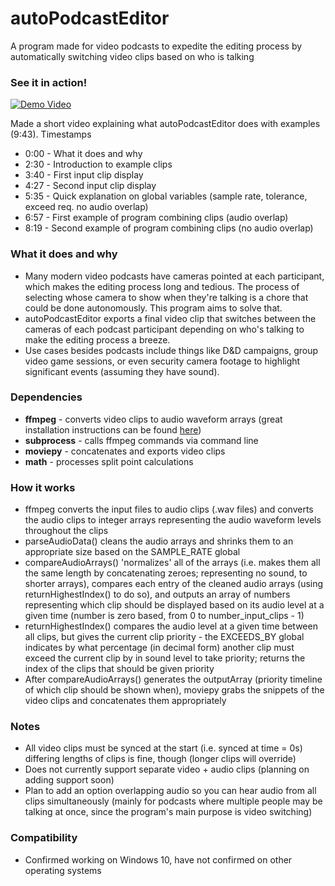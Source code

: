 # autoPodcastEditor
A program made for video podcasts to expedite the editing process by automatically switching video clips based on who is talking

### See it in action!
[![Demo Video](https://i.imgur.com/ClN1S6f.png)](https://www.youtube.com/watch?v=kMJ4Bx4BBBo&feature=youtu.be)

Made a short video explaining what autoPodcastEditor does with examples (9:43).
Timestamps
- 0:00 - What it does and why
- 2:30 - Introduction to example clips
- 3:40 - First input clip display
- 4:27 - Second input clip display
- 5:35 - Quick explanation on global variables (sample rate, tolerance, exceed req. no audio overlap)
- 6:57 - First example of program combining clips (audio overlap)
- 8:19 - Second example of program combining clips (no audio overlap)

### What it does and why
- Many modern video podcasts have cameras pointed at each participant, which makes the editing process long and tedious. The process of selecting whose camera to show when they're talking is a chore that could be done autonomously. This program aims to solve that.
- autoPodcastEditor exports a final video clip that switches between the cameras of each podcast participant depending on who's talking to make the editing process a breeze.
- Use cases besides podcasts include things like D&D campaigns, group video game sessions, or even security camera footage to highlight significant events (assuming they have sound).

### Dependencies
- **ffmpeg** - converts video clips to audio waveform arrays (great installation instructions can be found [here](https://www.wikihow.com/Install-FFmpeg-on-Windows))
- **subprocess** - calls ffmpeg commands via command line
- **moviepy** - concatenates and exports video clips
- **math** - processes split point calculations

### How it works
- ffmpeg converts the input files to audio clips (.wav files) and converts the audio clips to integer arrays representing the audio waveform levels throughout the clips
- parseAudioData() cleans the audio arrays and shrinks them to an appropriate size based on the SAMPLE_RATE global
- compareAudioArrays() 'normalizes' all of the arrays (i.e. makes them all the same length by concatenating zeroes; representing no sound, to shorter arrays), compares each entry of the cleaned audio arrays (using returnHighestIndex() to do so), and outputs an array of numbers representing which clip should be displayed based on its audio level at a given time (number is zero based, from 0 to number_input_clips - 1)
- returnHighestIndex() compares the audio level at a given time between all clips, but gives the current clip priority - the EXCEEDS_BY global indicates by what percentage (in decimal form) another clip must exceed the current clip by in sound level to take priority; returns the index of the clips that should be given priority
- After compareAudioArrays() generates the outputArray (priority timeline of which clip should be shown when), moviepy grabs the snippets of the video clips and concatenates them appropriately

### Notes
- All video clips must be synced at the start (i.e. synced at time = 0s) differing lengths of clips is fine, though (longer clips will override)
- Does not currently support separate video + audio clips (planning on adding support soon)
- Plan to add an option overlapping audio so you can hear audio from all clips simultaneously (mainly for podcasts where multiple people may be talking at once, since the program's main purpose is video switching)

### Compatibility
- Confirmed working on Windows 10, have not confirmed on other operating systems

